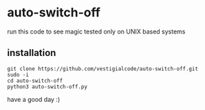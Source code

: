 # auto-switch-off
run this code to see magic
tested only on UNIX based systems
## installation
```shell
git clone https://github.com/vestigialcode/auto-switch-off.git
sudo -i
cd auto-switch-off
python3 auto-switch-off.py
```
have a good day :)

